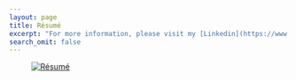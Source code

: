 ```yaml
---
layout: page
title: Résumé
excerpt: "For more information, please visit my [Linkedin](https://www.linkedin.com/in/georgeluong)."
search_omit: false
---
```

<figure>
    <a href="https://app.box.com/s/ea2tig4va66qwoex4tqpyy4frd7z1qqn"><img src="https://app.box.com/shared/static/ea2tig4va66qwoex4tqpyy4frd7z1qqn.png" alt="Résumé"></a>
</figure>
